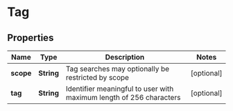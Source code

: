 # Tag

## Properties
Name | Type | Description | Notes
------------ | ------------- | ------------- | -------------
**scope** | **String** | Tag searches may optionally be restricted by scope |  [optional]
**tag** | **String** | Identifier meaningful to user with maximum length of 256 characters |  [optional]
